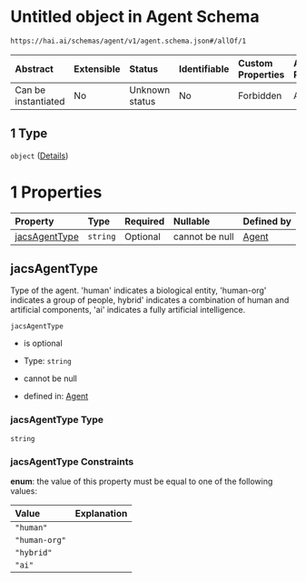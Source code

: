 # Untitled object in Agent Schema

```txt
https://hai.ai/schemas/agent/v1/agent.schema.json#/allOf/1
```



| Abstract            | Extensible | Status         | Identifiable | Custom Properties | Additional Properties | Access Restrictions | Defined In                                                                         |
| :------------------ | :--------- | :------------- | :----------- | :---------------- | :-------------------- | :------------------ | :--------------------------------------------------------------------------------- |
| Can be instantiated | No         | Unknown status | No           | Forbidden         | Allowed               | none                | [agent.schema.json\*](../../out/agent/v1/agent.schema.json "open original schema") |

## 1 Type

`object` ([Details](agent-allof-1.md))

# 1 Properties

| Property                        | Type     | Required | Nullable       | Defined by                                                                                                                               |
| :------------------------------ | :------- | :------- | :------------- | :--------------------------------------------------------------------------------------------------------------------------------------- |
| [jacsAgentType](#jacsagenttype) | `string` | Optional | cannot be null | [Agent](agent-allof-1-properties-jacsagenttype.md "https://hai.ai/schemas/agent/v1/agent.schema.json#/allOf/1/properties/jacsAgentType") |

## jacsAgentType

Type of the agent. 'human' indicates a biological entity, 'human-org' indicates a group of people, hybrid' indicates a combination of human and artificial components, 'ai' indicates a fully artificial intelligence.

`jacsAgentType`

* is optional

* Type: `string`

* cannot be null

* defined in: [Agent](agent-allof-1-properties-jacsagenttype.md "https://hai.ai/schemas/agent/v1/agent.schema.json#/allOf/1/properties/jacsAgentType")

### jacsAgentType Type

`string`

### jacsAgentType Constraints

**enum**: the value of this property must be equal to one of the following values:

| Value         | Explanation |
| :------------ | :---------- |
| `"human"`     |             |
| `"human-org"` |             |
| `"hybrid"`    |             |
| `"ai"`        |             |
